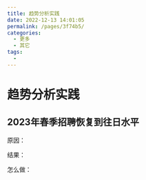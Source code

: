 ```yaml
---
title: 趋势分析实践
date: 2022-12-13 14:01:05
permalink: /pages/3f74b5/
categories:
  - 更多
  - 其它
tags:
  - 
---
```

# 趋势分析实践

## 2023年春季招聘恢复到往日水平

原因：

结果：

怎么做：